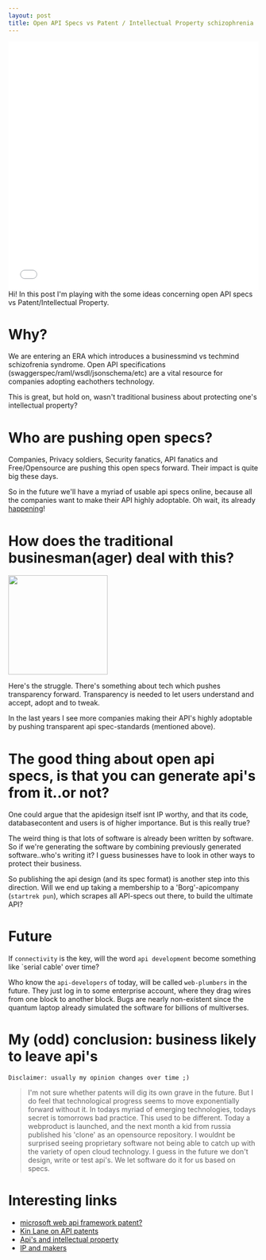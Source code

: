 ```yaml
---
layout: post
title: Open API Specs vs Patent / Intellectual Property schizophrenia
---
```


<iframe src="//player.vimeo.com/video/124935059" width="100%" height="500" frameborder="0" webkitallowfullscreen mozallowfullscreen allowfullscreen></iframe> 

<div class="message">
  Hi! In this post I'm playing with the some ideas concerning open API specs vs Patent/Intellectual Property.
  
</div>

# Why?

We are entering an ERA which introduces a businessmind vs techmind schizofrenia syndrome.
Open API specifications (swaggerspec/raml/wsdl/jsonschema/etc) are a vital resource for companies adopting eachothers technology. 

This is great, but hold on, wasn't traditional business about protecting one's intellectual property? 

# Who are pushing open specs?

Companies, Privacy soldiers, Security fanatics, API fanatics and Free/Opensource are pushing this open specs forward. Their impact is quite big these days.

So in the future we'll have a myriad of usable api specs online, because all the companies want to make their API highly adoptable.
Oh wait, its already [happening](http://apicommons.org/)!

# How does the traditional businesman(ager) deal with this?

<img src="https://media4.giphy.com/media/UuIpr1iwXkRgY/200.gif" style="width:200px"/>

Here's the struggle.
There's something about tech which pushes transparency forward.
Transparency is needed to let users understand and accept, adopt and to tweak.

In the last years I see more companies making their API's highly adoptable by pushing transparent api spec-standards (mentioned above).

# The good thing about open api specs, is that you can generate api's from it..or not?

One could argue that the apidesign itself isnt IP worthy, and that its code, databasecontent and users is of higher importance.
But is this really true?

The weird thing is that lots of software is already been written by software.
So if we're generating the software by combining previously generated software..who's writing it?
I guess businesses have to look in other ways to protect their business.

So publishing the api design (and its spec format) is another step into this direction.
Will we end up taking a membership to a 'Borg'-apicompany (`startrek pun`), which scrapes all API-specs out there, to build the ultimate API?

# Future 

If `connectivity` is the key, will the word `api development` become something like `serial cable' over time?

Who know the `api-developers` of today, will be called `web-plumbers` in the future.
They just log in to some enterprise account, where they drag wires from one block to another block.
Bugs are nearly non-existent since the quantum laptop already simulated the software for billions of multiverses.

# My (odd) conclusion: business likely to leave api's

`Disclaimer: usually my opinion changes over time ;)`

> I'm not sure whether patents will dig its own grave in the future.
> But I do feel that technological progress seems to move exponentially forward without it.
> In todays myriad of emerging technologies, todays secret is tomorrows bad practice.
> This used to be different.
> Today a webproduct is launched, and the next month a kid from russia published
> his 'clone' as an opensource repository.
> I wouldnt be surprised seeing proprietary software not being able to 
> catch up with the variety of open cloud technology.
> I guess in the future we don't design, write or test api's.
> We let software do it for us based on specs.

# Interesting links

* [microsoft web api framework patent?](https://patents.justia.com/patent/8918452)
* [Kin Lane on API patents](http://patents.apievangelist.com)
* [Api's and intellectual property](https://developer.ibm.com/apimanagement/2015/02/16/apis-intellectual-property)
* [IP and makers](http://iq.intel.com/defining-ownership-in-a-digital-era-how-makers-are-navigating-the-complexities-of-ip/)
